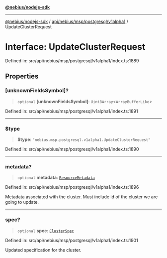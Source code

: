 [**@nebius/nodejs-sdk**](../../../../../../README.md)

***

[@nebius/nodejs-sdk](../../../../../../README.md) / [api/nebius/msp/postgresql/v1alpha1](../README.md) / UpdateClusterRequest

# Interface: UpdateClusterRequest

Defined in: src/api/nebius/msp/postgresql/v1alpha1/index.ts:1889

## Properties

### \[unknownFieldsSymbol\]?

> `optional` **\[unknownFieldsSymbol\]**: `Uint8Array`\<`ArrayBufferLike`\>

Defined in: src/api/nebius/msp/postgresql/v1alpha1/index.ts:1891

***

### $type

> **$type**: `"nebius.msp.postgresql.v1alpha1.UpdateClusterRequest"`

Defined in: src/api/nebius/msp/postgresql/v1alpha1/index.ts:1890

***

### metadata?

> `optional` **metadata**: [`ResourceMetadata`](../../../../common/v1/interfaces/ResourceMetadata.md)

Defined in: src/api/nebius/msp/postgresql/v1alpha1/index.ts:1896

Metadata associated with the cluster. Must include id of the cluster we are going to update.

***

### spec?

> `optional` **spec**: [`ClusterSpec`](ClusterSpec.md)

Defined in: src/api/nebius/msp/postgresql/v1alpha1/index.ts:1901

Updated specification for the cluster.
